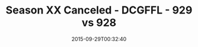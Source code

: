 ---
title: Season XX Canceled - DCGFFL - 929 vs 928
teams_score:
- team: 929
  score: 27
- team: 928
  score: 20
mvp: Kyle McKinney (Orange), Dameron Randell (Lime)
game-ball: ''
sportsperson: ''
season: 11
week: 3
date: '2015-09-29T00:32:40'
pageid: season-xi-week-3-929-vs-928
---
